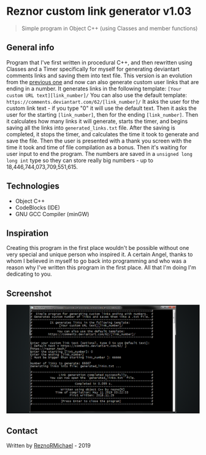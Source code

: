 # Reznor custom link generator v1.03

> Simple program in Object C++ (using Classes and member functions)

## General info

Program that I've first written in procedural C++, and then rewritten using Classes and a Timer specifically for myself for generating deviantart comments links and saving them into text file. This version is an evolution from the [previous one](https://github.com/ReznoRMichael/reznor-deviantart-comments-link-generator-object) and now can also generate custom user links that are ending in a number.
It generates links in the following template:
`[Your custom URL text][link_number]/`
You can also use the default template:
`https://comments.deviantart.com/62/[link_number]/`
It asks the user for the custom link text - if you type "0" it will use the default text. Then it asks the user for the starting `[link_number]`, then for the ending `[link_number]`. Then it calculates how many links it will generate, starts the timer, and begins saving all the links into `generated_links.txt` file. After the saving is completed, it stops the timer, and calculates the time it took to generate and save the file. Then the user is presented with a thank you screen with the time it took and time of file compilation as a bonus. Then it's waiting for user input to end the program.
The numbers are saved in a `unsigned long long int` type so they can store really big numbers - up to 18,446,744,073,709,551,615.

## Technologies

* Object C++
* CodeBlocks (IDE)
* GNU GCC Compiler (minGW)

## Inspiration

Creating this program in the first place wouldn't be possible without one very special and unique person who inspired it. A certain Angel, thanks to whom I believed in myself to go back into programming and who was a reason why I've written this program in the first place. All that I'm doing I'm dedicating to you.

## Screenshot

![screenshot](screen1.png)

## Contact

Written by [ReznoRMichael](https://github.com/ReznoRMichael) - 2019